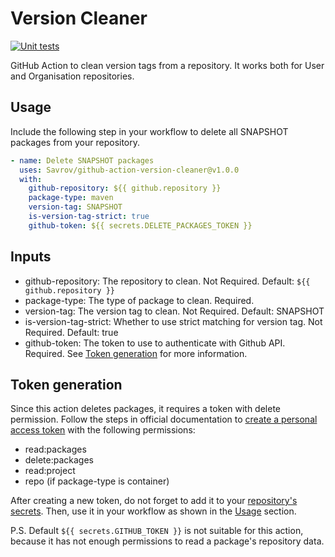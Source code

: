 # Version Cleaner

[![Unit tests](https://github.com/Savrov/github-action-version-cleaner/actions/workflows/unit-test.yaml/badge.svg)](https://github.com/credible-team/action-version-cleaner/actions/workflows/unit-test.yaml)

GitHub Action to clean version tags from a repository. It works both for User and Organisation repositories.

## Usage

Include the following step in your workflow to delete all SNAPSHOT packages from your repository.

```yaml
- name: Delete SNAPSHOT packages
  uses: Savrov/github-action-version-cleaner@v1.0.0
  with:
    github-repository: ${{ github.repository }}
    package-type: maven
    version-tag: SNAPSHOT
    is-version-tag-strict: true
    github-token: ${{ secrets.DELETE_PACKAGES_TOKEN }}
```

## Inputs

- github-repository: The repository to clean. Not Required. Default: ```${{ github.repository }}```
- package-type: The type of package to clean. Required.
- version-tag: The version tag to clean. Not Required. Default: SNAPSHOT
- is-version-tag-strict: Whether to use strict matching for version tag. Not Required. Default: true
- github-token: The token to use to authenticate with Github API. Required. See [Token generation](#token-generation)
  for more information.

## Token generation

Since this action deletes packages, it requires a token with delete permission. Follow the steps in official
documentation
to [create a personal access token](https://docs.github.com/en/github/authenticating-to-github/creating-a-personal-access-token)
with the following permissions:

- read:packages
- delete:packages
- read:project
- repo (if package-type is container)

After creating a new token, do not forget to add it to
your [repository's secrets](https://docs.github.com/en/actions/security-guides/using-secrets-in-github-actions). Then,
use it in your workflow as shown in the [Usage](#usage) section.

P.S. Default ```${{ secrets.GITHUB_TOKEN }}``` is not suitable for this action, because it has not enough permissions to
read a package's repository data.

